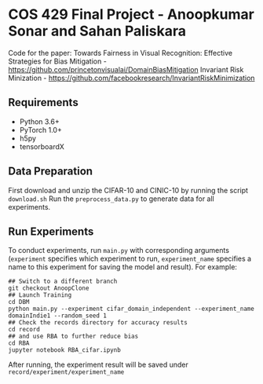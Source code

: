 # COS 429 Final Project - Anoopkumar Sonar and Sahan Paliskara
Code for the paper:
Towards Fairness in Visual Recognition: Effective Strategies for Bias Mitigation - https://github.com/princetonvisualai/DomainBiasMitigation
Invariant Risk Minization - https://github.com/facebookresearch/InvariantRiskMinimization


## Requirements
* Python 3.6+
* PyTorch 1.0+
* h5py
* tensorboardX

## Data Preparation
First download and unzip the CIFAR-10 and CINIC-10 by running the script `download.sh`
Run the `preprocess_data.py` to generate data for all experiments.

## Run Experiments
To conduct experiments, run `main.py` with corresponding arguments (`experiment` specifies which experiment to run, `experiment_name` specifies a name to this experiment for saving the model and result). For example:

```
## Switch to a different branch
git checkout AnoopClone
## Launch Training
cd DBM
python main.py --experiment cifar_domain_independent --experiment_name domainIndie1 --random_seed 1
## Check the records directory for accuracy results
cd record
## and use RBA to further reduce bias
cd RBA
jupyter notebook RBA_cifar.ipynb
```

After running, the experiment result will be saved under `record/experiment/experiment_name`
